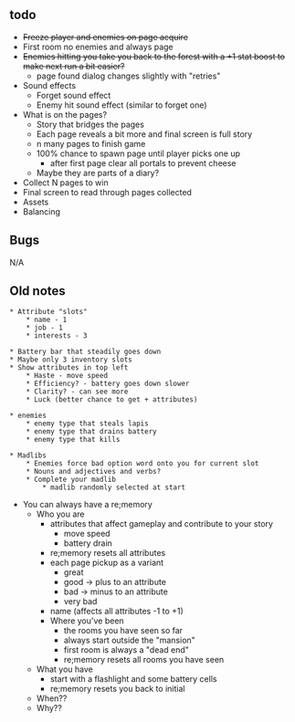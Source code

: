## todo

* ~~Freeze player and enemies on page acquire~~
* First room no enemies and always page
* ~~Enemies hitting you take you back to the forest with a +1 stat boost to make next run a bit easier?~~
    * page found dialog changes slightly with "retries"
* Sound effects
    * Forget sound effect
    * Enemy hit sound effect (similar to forget one)
* What is on the pages?
    * Story that bridges the pages
    * Each page reveals a bit more and final screen is full story
    * n many pages to finish game
    * 100% chance to spawn page until player picks one up
        * after first page clear all portals to prevent cheese
    * Maybe they are parts of a diary?
* Collect N pages to win
* Final screen to read through pages collected
* Assets
* Balancing

## Bugs

N/A


## Old notes


    * Attribute "slots"
        * name - 1
        * job - 1
        * interests - 3

    * Battery bar that steadily goes down
    * Maybe only 3 inventory slots
    * Show attributes in top left
        * Haste - move speed
        * Efficiency? - battery goes down slower
        * Clarity? - can see more
        * Luck (better chance to get + attributes)

    * enemies
        * enemy type that steals lapis
        * enemy type that drains battery
        * enemy type that kills

    * Madlibs
        * Enemies force bad option word onto you for current slot
        * Nouns and adjectives and verbs?
        * Complete your madlib
            * madlib randomly selected at start

* You can always have a re;memory
    * Who you are
        * attributes that affect gameplay and contribute to your story
            * move speed
            * battery drain
        * re;memory resets all attributes
        * each page pickup as a variant
            * great
            * good -> plus to an attribute
            * bad -> minus to an attribute
            * very bad
        * name (affects all attributes -1 to +1)
        * Where you've been
            * the rooms you have seen so far
            * always start outside the "mansion"
            * first room is always a "dead end"
            * re;memory resets all rooms you have seen
    * What you have
        * start with a flashlight and some battery cells
        * re;memory resets you back to initial
    * When??
    * Why??
